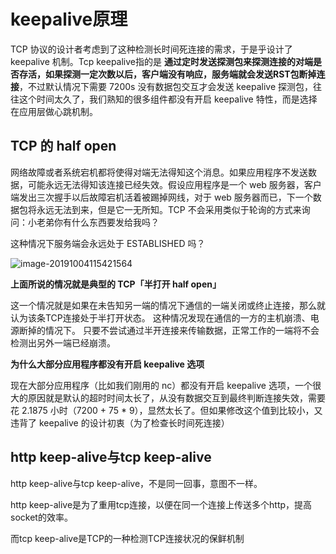 # keepalive原理

TCP 协议的设计者考虑到了这种检测长时间死连接的需求，于是乎设计了 keepalive 机制。Tcp keepalive指的是 **通过定时发送探测包来探测连接的对端是否存活，如果探测一定次数以后，客户端没有响应，服务端就会发送RST包断掉连接**，不过默认情况下需要 7200s 没有数据包交互才会发送 keepalive 探测包，往往这个时间太久了，我们熟知的很多组件都没有开启 keepalive 特性，而是选择在应用层做心跳机制。



## TCP 的 half open

网络故障或者系统宕机都将使得对端无法得知这个消息。如果应用程序不发送数据，可能永远无法得知该连接已经失效。假设应用程序是一个 web 服务器，客户端发出三次握手以后故障宕机活着被踢掉网线，对于 web 服务器而已，下一个数据包将永远无法到来，但是它一无所知。TCP 不会采用类似于轮询的方式来询问：小老弟你有什么东西要发给我吗？

这种情况下服务端会永远处于 ESTABLISHED 吗？

![image-20191004115421564](https://tva1.sinaimg.cn/large/006y8mN6gy1g7m12i3ry8j30sy0pon4w.jpg)

**上面所说的情况就是典型的 TCP「半打开 half open」**

这一个情况就是如果在未告知另一端的情况下通信的一端关闭或终止连接，那么就认为该条TCP连接处于半打开状态。 这种情况发现在通信的一方的主机崩溃、电源断掉的情况下。 只要不尝试通过半开连接来传输数据，正常工作的一端将不会检测出另外一端已经崩溃。





**为什么大部分应用程序都没有开启 keepalive 选项**

现在大部分应用程序（比如我们刚用的 nc）都没有开启 keepalive 选项，一个很大的原因就是默认的超时时间太长了，从没有数据交互到最终判断连接失效，需要花 2.1875 小时（7200 + 75 * 9），显然太长了。但如果修改这个值到比较小，又违背了 keepalive 的设计初衷（为了检查长时间死连接）



## http keep-alive与tcp keep-alive

http keep-alive与tcp keep-alive，不是同一回事，意图不一样。

http keep-alive是为了重用tcp连接，以便在同一个连接上传送多个http，提高socket的效率。

而tcp keep-alive是TCP的一种检测TCP连接状况的保鲜机制